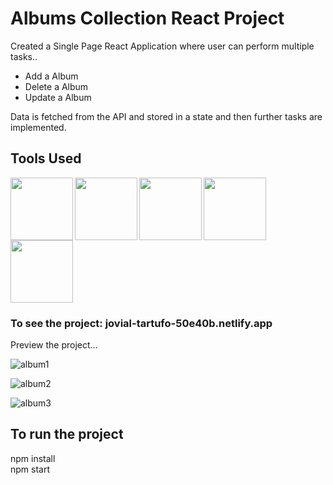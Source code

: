 # Albums Collection React Project

Created a Single Page React Application where user can perform multiple tasks..
* Add a Album
* Delete a Album
* Update a Album

Data is fetched from the API and stored in a state and then further tasks are implemented.


## Tools Used
<img align="left" src="https://user-images.githubusercontent.com/18380165/224329335-3cdf989b-bdce-41e6-82dc-7d4c50d5f283.png" width="100" height="100">
<img align="left" src="https://user-images.githubusercontent.com/18380165/224329345-7363d693-4f27-4a58-8c9e-086d8a3fa420.png" width="100" height="100">
<img align="left" src="https://user-images.githubusercontent.com/18380165/224332427-426a3fbb-e25d-4deb-a832-666ae2e2e418.png" width="100" height="100">
<img align="left" src="https://cdn.freebiesupply.com/logos/large/2x/react-1-logo-png-transparent.png" width="100" height="100">
<img  src="https://user-images.githubusercontent.com/18380165/224329339-a5174b23-1a5c-4ae4-95c8-ead20a29d77e.png" width="100" height="100">


### To see the project: jovial-tartufo-50e40b.netlify.app

Preview the project...

![album1](https://github.com/shubhamdhiman/Albums-Collection-React-Project/assets/18380165/7652d573-64e2-4da3-9e4e-684a9db50f01)

![album2](https://github.com/shubhamdhiman/Albums-Collection-React-Project/assets/18380165/ab46ac35-b47e-4d31-8ada-072107609f16)

![album3](https://github.com/shubhamdhiman/Albums-Collection-React-Project/assets/18380165/c0baa288-7a40-43b3-8a54-4898d5a573ee)


## To run the project

  npm install<br>
  npm start
 

 
